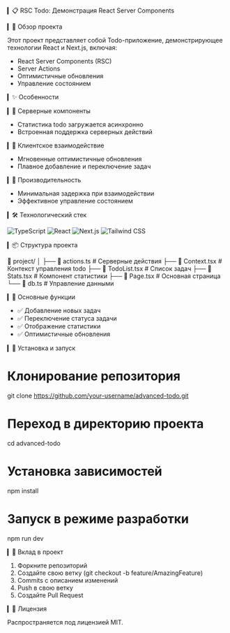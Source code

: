 ▎📋 RSC Todo: Демонстрация React Server Components

▎🚀 Обзор проекта

Этот проект представляет собой Todo-приложение, демонстрирующее технологии React и Next.js, включая:

- React Server Components (RSC)
- Server Actions
- Оптимистичные обновления
- Управление состоянием

▎✨ Особенности

▎🔹 Серверные компоненты
- Статистика todo загружается асинхронно
- Встроенная поддержка серверных действий

▎🔹 Клиентское взаимодействие
- Мгновенные оптимистичные обновления
- Плавное добавление и переключение задач

▎🔹 Производительность
- Минимальная задержка при взаимодействии
- Эффективное управление состоянием

▎🛠 Технологический стек

![TypeScript](https://img.shields.io/badge/TypeScript-3178C6?style=for-the-badge&logo=typescript&logoColor=white)
![React](https://img.shields.io/badge/React-61DAFB?style=for-the-badge&logo=react&logoColor=black)
![Next.js](https://img.shields.io/badge/Next.js-000000?style=for-the-badge&logo=nextdotjs&logoColor=white)
![Tailwind CSS](https://img.shields.io/badge/Tailwind_CSS-38B2AC?style=for-the-badge&logo=tailwind-css&logoColor=white)

▎📦 Структура проекта

📂 project/
│
├── 📄 actions.ts        # Серверные действия
├── 📄 Context.tsx       # Контекст управления todo
├── 📄 TodoList.tsx      # Список задач
├── 📄 Stats.tsx         # Компонент статистики
├── 📄 Page.tsx          # Основная страница
└── 📄 db.ts             # Управление данными

▎🚦 Основные функции

- ✅ Добавление новых задач
- ✅ Переключение статуса задачи
- ✅ Отображение статистики
- ✅ Оптимистичные обновления

▎🔧 Установка и запуск

# Клонирование репозитория
git clone https://github.com/your-username/advanced-todo.git

# Переход в директорию проекта
cd advanced-todo

# Установка зависимостей
npm install

# Запуск в режиме разработки
npm run dev


▎🤝 Вклад в проект

1. Форкните репозиторий
2. Создайте свою ветку (git checkout -b feature/AmazingFeature)
3. Commits с описанием изменений
4. Push в свою ветку
5. Создайте Pull Request

▎📄 Лицензия

Распространяется под лицензией MIT.

